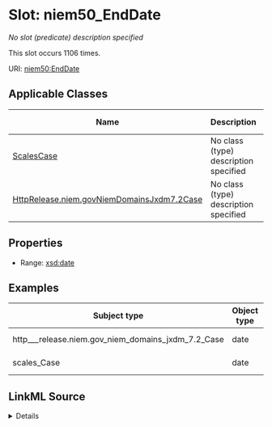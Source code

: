 

# Slot: niem50_EndDate


_No slot (predicate) description specified_






This slot occurs 1106 times.


URI: [niem50:EndDate](http://release.niem.gov/niem/niem-core/5.0/EndDate)



<!-- no inheritance hierarchy -->





## Applicable Classes

| Name | Description | Modifies Slot |
| --- | --- | --- |
| [ScalesCase](../classes/ScalesCase.md) | No class (type) description specified |  yes  |
| [HttpRelease.niem.govNiemDomainsJxdm7.2Case](../classes/HttpRelease.niem.govNiemDomainsJxdm7.2Case.md) | No class (type) description specified |  yes  |







## Properties

* Range: [xsd:date](http://www.w3.org/2001/XMLSchema#date)






## Examples

| Subject type | Object type | Example subject | Example object | Occurrences |
| --- | --- | --- | --- | --- |
| http___release.niem.gov_niem_domains_jxdm_7.2_Case | date | scales:/CaseCivil | 2016-06-29 | 1106 |
| scales_Case | date | scales:/CaseCivil | 2016-06-29 | 1106 |




## LinkML Source

<details>

```yaml
name: niem50_EndDate
annotations:
  count:
    tag: count
    value: 1106
description: No slot (predicate) description specified
examples:
- object:
    example_object: '2016-06-29'
    example_object_type: date
    example_predicate: niem50:EndDate
    example_subject: scales:/CaseCivil
    example_subject_type: http___release.niem.gov_niem_domains_jxdm_7.2_Case
- object:
    example_object: '2016-06-29'
    example_object_type: date
    example_predicate: niem50:EndDate
    example_subject: scales:/CaseCivil
    example_subject_type: scales_Case
from_schema: scales-kg
rank: 1000
slot_uri: niem50:EndDate
alias: niem50_EndDate
domain_of:
- http___release.niem.gov_niem_domains_jxdm_7.2_Case
- scales_Case
range: date

```
</details>
